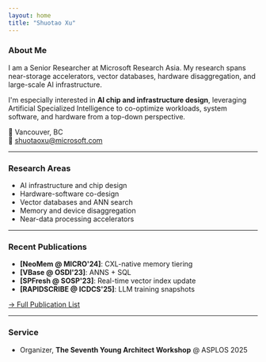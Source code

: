 ```yaml
---
layout: home
title: "Shuotao Xu"
---
```


### About Me

I am a Senior Researcher at Microsoft Research Asia. My research spans near-storage accelerators, vector databases, hardware disaggregation, and large-scale AI infrastructure.

I'm especially interested in **AI chip and infrastructure design**, leveraging Artificial Specialized Intelligence to co-optimize workloads, system software, and hardware from a top-down perspective.

📍 Vancouver, BC  
📧 shuotaoxu@microsoft.com

---

### Research Areas

- AI infrastructure and chip design  
- Hardware-software co-design  
- Vector databases and ANN search  
- Memory and device disaggregation  
- Near-data processing accelerators

---

### Recent Publications

- **[NeoMem @ MICRO'24]**: CXL-native memory tiering  
- **[VBase @ OSDI'23]**: ANNS + SQL  
- **[SPFresh @ SOSP'23]**: Real-time vector index update  
- **[RAPIDSCRIBE @ ICDCS'25]**: LLM training snapshots

[→ Full Publication List](publications.md)

---

### Service

- Organizer, **The Seventh Young Architect Workshop** @ ASPLOS 2025

